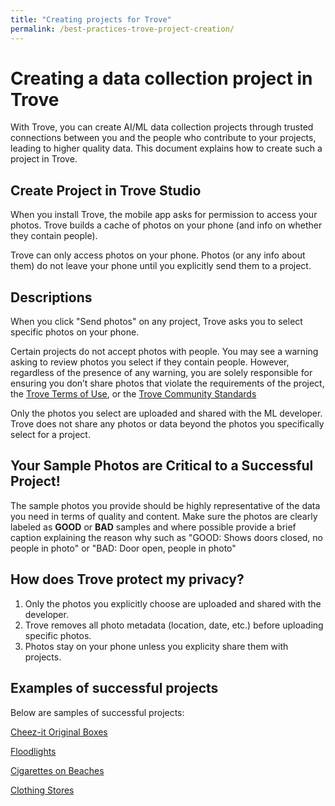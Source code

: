 ```yaml
---
title: "Creating projects for Trove"
permalink: /best-practices-trove-project-creation/
---
```

# Creating a data collection project in Trove

With Trove, you can create AI/ML data collection projects through trusted connections between you and the people who contribute to your projects, leading to higher quality data. This document explains how to create such a project in Trove.

## Create Project in Trove Studio

When you install Trove, the mobile app asks for permission to access your photos. Trove builds a cache of photos on your phone (and info on whether they contain people).

Trove can only access photos on your phone. Photos (or any info about them) do not leave your phone until you explicitly send them to a project.

## Descriptions

When you click "Send photos" on any project, Trove asks you to select specific photos on your phone. 

Certain projects do not accept photos with people. You may see a warning asking to review photos you select if they contain people. However, regardless of the presence of any warning, you are solely responsible for ensuring you don’t share photos that violate the requirements of the project, the [Trove Terms of Use](https://aka.ms/trovetermsofuse), or the [Trove Community Standards](../communitystandards/)

Only the photos you select are uploaded and shared with the ML developer. Trove does not share any photos or data beyond the photos you specifically select for a project.

## Your Sample Photos are Critical to a Successful Project!

The sample photos you provide should be highly representative of the data you need in terms of quality and content.  Make sure the photos are clearly labeled as **GOOD** or **BAD** samples and where possible provide a brief caption explaining the reason why such as "GOOD: Shows doors closed, no people in photo" or "BAD: Door open, people in photo"



## How does Trove protect my privacy?

1. Only the photos you explicitly choose are uploaded and shared with the developer.
2. Trove removes all photo metadata (location, date, etc.) before uploading specific photos.
3. Photos stay on your phone unless you explicity share them with projects.

## Examples of successful projects

Below are samples of successful projects:

[Cheez-it Original Boxes](https://trove.microsoft.com/projects/d8915d9c779a431086b94577a7c56603)

[Floodlights](https://trove.microsoft.com/projects/ff8bc0a33b5c4882bf072dd4879fb989)

[Cigarettes on Beaches](https://trove.microsoft.com/projects/da7f0bc65c764a389e05ca97744c264a)

[Clothing Stores](https://trove.microsoft.com/projects/d90ae7bcfed443d8966950b0ce638354)


